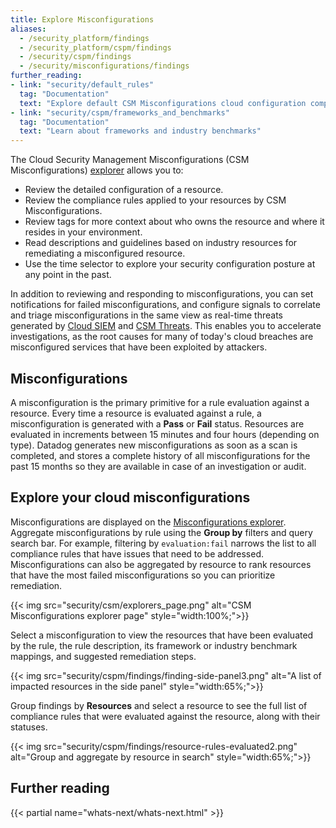 ```yaml
---
title: Explore Misconfigurations
aliases:
  - /security_platform/findings
  - /security_platform/cspm/findings
  - /security/cspm/findings
  - /security/misconfigurations/findings
further_reading:
- link: "security/default_rules"
  tag: "Documentation"
  text: "Explore default CSM Misconfigurations cloud configuration compliance rules"
- link: "security/cspm/frameworks_and_benchmarks"
  tag: "Documentation"
  text: "Learn about frameworks and industry benchmarks"
---
```


The Cloud Security Management Misconfigurations (CSM Misconfigurations) [explorer][1] allows you to:

- Review the detailed configuration of a resource.
- Review the compliance rules applied to your resources by CSM Misconfigurations.
- Review tags for more context about who owns the resource and where it resides in your environment.
- Read descriptions and guidelines based on industry resources for remediating a misconfigured resource.
- Use the time selector to explore your security configuration posture at any point in the past.

In addition to reviewing and responding to misconfigurations, you can set notifications for failed misconfigurations, and configure signals to correlate and triage misconfigurations in the same view as real-time threats generated by [Cloud SIEM][2] and [CSM Threats][3]. This enables you to accelerate investigations, as the root causes for many of today's cloud breaches are misconfigured services that have been exploited by attackers.

## Misconfigurations

A misconfiguration is the primary primitive for a rule evaluation against a resource. Every time a resource is evaluated against a rule, a misconfiguration is generated with a **Pass** or **Fail** status. Resources are evaluated in increments between 15 minutes and four hours (depending on type). Datadog generates new misconfigurations as soon as a scan is completed, and stores a complete history of all misconfigurations for the past 15 months so they are available in case of an investigation or audit.

## Explore your cloud misconfigurations

Misconfigurations are displayed on the [Misconfigurations explorer][1]. Aggregate misconfigurations by rule using the **Group by** filters and query search bar. For example, filtering by `evaluation:fail` narrows the list to all compliance rules that have issues that need to be addressed. Misconfigurations can also be aggregated by resource to rank resources that have the most failed misconfigurations so you can prioritize remediation.

{{< img src="security/csm/explorers_page.png" alt="CSM Misconfigurations explorer page" style="width:100%;">}}

Select a misconfiguration to view the resources that have been evaluated by the rule, the rule description, its framework or industry benchmark mappings, and suggested remediation steps.

{{< img src="security/cspm/findings/finding-side-panel3.png" alt="A list of impacted resources in the side panel" style="width:65%;">}}

Group findings by **Resources** and select a resource to see the full list of compliance rules that were evaluated against the resource, along with their statuses.

{{< img src="security/cspm/findings/resource-rules-evaluated2.png" alt="Group and aggregate by resource in search" style="width:65%;">}}

## Further reading

{{< partial name="whats-next/whats-next.html" >}}

[1]: https://app.datadoghq.com/security/compliance?time=now
[2]: /security/cloud_siem/
[3]: /security/threats/
[4]: /security/default_rules/cis-aws-1.5.0-2.1.5/